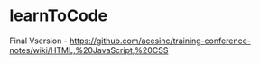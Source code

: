 # learnToCode 
Final Vsersion - https://github.com/acesinc/training-conference-notes/wiki/HTML,%20JavaScript,%20CSS

